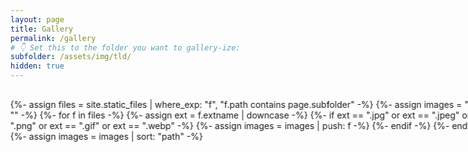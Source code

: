 ```yaml
---
layout: page
title: Gallery 
permalink: /gallery
# 👇 Set this to the folder you want to gallery-ize:
subfolder: /assets/img/tld/
hidden: true
---
```


<style>
  .gallery-scroll {
    display: flex;
    gap: 1.5rem;
    overflow: hidden; /* hide scrollbar */
    padding: 1rem 0 2rem;
    width: 200%;
    position: left;
  }

  .gallery-track {
    display: flex;
    gap: 1.5rem;
    animation: scroll-left 60s linear infinite; /* smooth scroll */
  }
  .gallery-track:hover {
  animation-play-state: paused;
}

  .gallery-item {
    flex: 0 0 auto;
    width: min(95vw, 800px);
  }

  .gallery-item img {
    width: 80%;
    height: auto;
    border-radius: 16px;
    box-shadow: 0 4px 16px rgba(0,0,0,0.25);
  }

  .gallery-item figcaption {
    font-size: 0.9rem;
    opacity: 0.75;
    margin-top: 0.35rem;
    text-align: center;
  }

  /* Keyframes for continuous scrolling */
  @keyframes scroll-left {
    0% { transform: translateX(0); }
    100% { transform: translateX(-50%); }
  }
</style>

<div class="gallery-scroll">
  <div class="gallery-track">
    {%- assign files = site.static_files | where_exp: "f", "f.path contains page.subfolder" -%}
    {%- assign images = "" | split: "" -%}
    {%- for f in files -%}
      {%- assign ext = f.extname | downcase -%}
      {%- if ext == ".jpg" or ext == ".jpeg" or ext == ".png" or ext == ".gif" or ext == ".webp" -%}
        {%- assign images = images | push: f -%}
      {%- endif -%}
    {%- endfor -%}
    {%- assign images = images | sort: "path" -%}

    {%- for img in images -%}
      <div class="gallery-item">
        <figure>
          <img src="{{ img.path | relative_url }}"
               alt="{{ img.basename | replace: '-', ' ' | replace: '_', ' ' }}"
               loading="lazy" />
          <figcaption>{{ img.basename | replace: '-', ' ' | replace: '_', ' ' }}</figcaption>
        </figure>
      </div>
    {%- endfor -%}

    <!-- duplicate images once for seamless loop -->
    {%- for img in images -%}
      <div class="gallery-item">
        <figure>
          <img src="{{ img.path | relative_url }}"
               alt="{{ img.basename | replace: '-', ' ' | replace: '_', ' ' }}"
               loading="lazy" />
          <figcaption>{{ img.basename | replace: '-', ' ' | replace: '_', ' ' }}</figcaption>
        </figure>
      </div>
    {%- endfor -%}
  </div>
</div>

